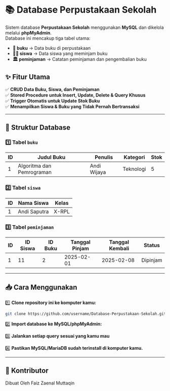 # 📚 Database Perpustakaan Sekolah

Sistem database **Perpustakaan Sekolah** menggunakan **MySQL** dan dikelola melalui **phpMyAdmin**.  
Database ini mencakup tiga tabel utama:  
- **📖 buku** → Data buku di perpustakaan  
- **👨‍🎓 siswa** → Data siswa yang meminjam buku  
- **🏛️ peminjaman** → Catatan peminjaman dan pengembalian buku  

## ✨ Fitur Utama
✅ **CRUD Data Buku, Siswa, dan Peminjaman**  
✅ **Stored Procedure untuk Insert, Update, Delete & Query Khusus**  
✅ **Trigger Otomatis untuk Update Stok Buku**  
✅ **Menampilkan Siswa & Buku yang Tidak Pernah Bertransaksi**  

---

## 📌 Struktur Database
### **1️⃣ Tabel `buku`**
| ID | Judul Buku | Penulis | Kategori | Stok |
|----|-----------|---------|----------|------|
| 1  | Algoritma dan Pemrograman | Andi Wijaya | Teknologi | 5 |

### **2️⃣ Tabel `siswa`**
| ID | Nama Siswa | Kelas |
|----|-----------|-------|
| 1  | Andi Saputra | X-RPL |

### **3️⃣ Tabel `peminjaman`**
| ID | ID Siswa | ID Buku | Tanggal Pinjam | Tanggal Kembali | Status |
|----|---------|--------|---------------|---------------|--------|
| 1  | 11      | 2      | 2025-02-01    | 2025-02-08    | Dipinjam |

---

## 📥 Cara Menggunakan
1️⃣ **Clone repository ini ke komputer kamu:**
   ```sh
   git clone https://github.com/username/Database-Perpustakaan-Sekolah.git
   ```
2️⃣ **Import database ke MySQL/phpMyAdmin:**  

3️⃣ **Jalankan setiap query sesuai yang kamu mau**  

4️⃣ **Pastikan MySQL/MariaDB sudah terinstall di komputer kamu.**  

---
## 🤖 Kontributor
  Dibuat Oleh Faiz Zaenal Muttaqin

